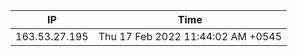  | IP      | Time |
| ----------- | ----------- |
| 163.53.27.195      | Thu 17 Feb 2022 11:44:02 AM +0545       |
